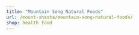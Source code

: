 ```yaml
---
title: "Mountain Song Natural Foods"
url: /mount-shasta/mountain-song-natural-foods/
shop: health food
---
```

